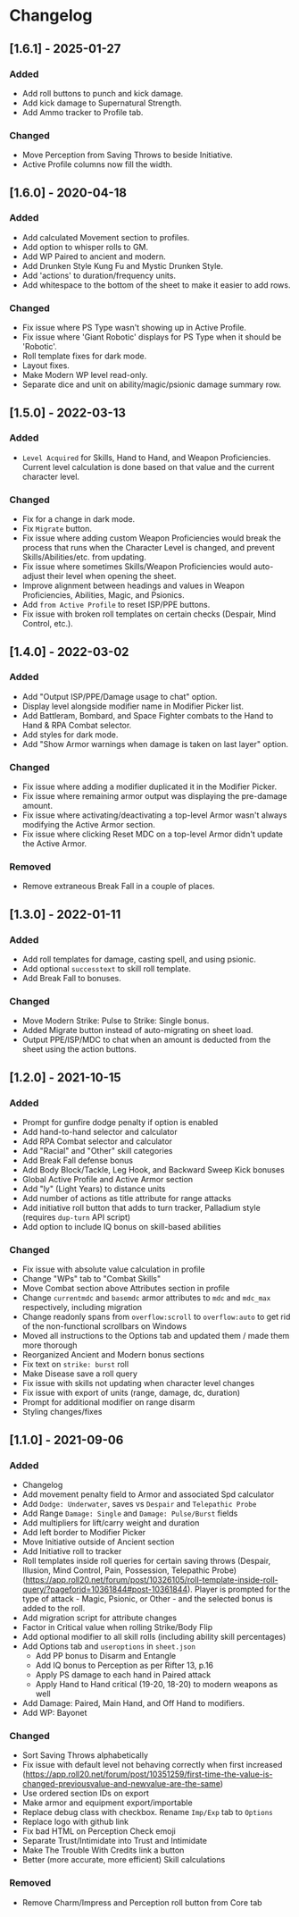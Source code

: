 # Changelog

## [1.6.1] - 2025-01-27

### Added

- Add roll buttons to punch and kick damage.
- Add kick damage to Supernatural Strength.
- Add Ammo tracker to Profile tab.

### Changed

- Move Perception from Saving Throws to beside Initiative.
- Active Profile columns now fill the width.

## [1.6.0] - 2020-04-18

### Added

- Add calculated Movement section to profiles.
- Add option to whisper rolls to GM.
- Add WP Paired to ancient and modern.
- Add Drunken Style Kung Fu and Mystic Drunken Style.
- Add 'actions' to duration/frequency units.
- Add whitespace to the bottom of the sheet to make it easier to add rows.

### Changed

- Fix issue where PS Type wasn't showing up in Active Profile.
- Fix issue where 'Giant Robotic' displays for PS Type when it should be 'Robotic'.
- Roll template fixes for dark mode.
- Layout fixes.
- Make Modern WP level read-only.
- Separate dice and unit on ability/magic/psionic damage summary row.

## [1.5.0] - 2022-03-13

### Added

- `Level Acquired` for Skills, Hand to Hand, and Weapon Proficiencies. Current level calculation is done based on that value and the current character level.

### Changed

- Fix for a change in dark mode.
- Fix `Migrate` button.
- Fix issue where adding custom Weapon Proficiencies would break the process that runs when the Character Level is changed, and prevent Skills/Abilities/etc. from updating.
- Fix issue where sometimes Skills/Weapon Proficiencies would auto-adjust their level when opening the sheet.
- Improve alignment between headings and values in Weapon Proficiencies, Abilities, Magic, and Psionics.
- Add `from Active Profile` to reset ISP/PPE buttons.
- Fix issue with broken roll templates on certain checks (Despair, Mind Control, etc.).

## [1.4.0] - 2022-03-02

### Added

- Add "Output ISP/PPE/Damage usage to chat" option.
- Display level alongside modifier name in Modifier Picker list.
- Add Battleram, Bombard, and Space Fighter combats to the Hand to Hand & RPA Combat selector.
- Add styles for dark mode.
- Add "Show Armor warnings when damage is taken on last layer" option.

### Changed

- Fix issue where adding a modifier duplicated it in the Modifier Picker.
- Fix issue where remaining armor output was displaying the pre-damage amount.
- Fix issue where activating/deactivating a top-level Armor wasn't always modifying the Active Armor section.
- Fix issue where clicking Reset MDC on a top-level Armor didn't update the Active Armor.

### Removed

- Remove extraneous Break Fall in a couple of places.

## [1.3.0] - 2022-01-11

### Added

- Add roll templates for damage, casting spell, and using psionic.
- Add optional `successtext` to skill roll template.
- Add Break Fall to bonuses.

### Changed

- Move Modern Strike: Pulse to Strike: Single bonus.
- Added Migrate button instead of auto-migrating on sheet load.
- Output PPE/ISP/MDC to chat when an amount is deducted from the sheet using the action buttons.

## [1.2.0] - 2021-10-15

### Added

- Prompt for gunfire dodge penalty if option is enabled
- Add hand-to-hand selector and calculator
- Add RPA Combat selector and calculator
- Add "Racial" and "Other" skill categories
- Add Break Fall defense bonus
- Add Body Block/Tackle, Leg Hook, and Backward Sweep Kick bonuses
- Global Active Profile and Active Armor section
- Add "ly" (Light Years) to distance units
- Add number of actions as title attribute for range attacks
- Add initiative roll button that adds to turn tracker, Palladium style (requires `dup-turn` API script)
- Add option to include IQ bonus on skill-based abilities

### Changed

- Fix issue with absolute value calculation in profile
- Change "WPs" tab to "Combat Skills"
- Move Combat section above Attributes section in profile
- Change `currentmdc` and `basemdc` armor attributes to `mdc` and `mdc_max` respectively, including migration
- Change readonly spans from `overflow:scroll` to `overflow:auto` to get rid of the non-functional scrollbars on Windows
- Moved all instructions to the Options tab and updated them / made them more thorough
- Reorganized Ancient and Modern bonus sections
- Fix text on `strike: burst` roll
- Make Disease save a roll query
- Fix issue with skills not updating when character level changes
- Fix issue with export of units (range, damage, dc, duration)
- Prompt for additional modifier on range disarm
- Styling changes/fixes

## [1.1.0] - 2021-09-06

### Added

- Changelog
- Add movement penalty field to Armor and associated Spd calculator
- Add `Dodge: Underwater`, saves vs `Despair` and `Telepathic Probe`
- Add Range `Damage: Single` and `Damage: Pulse/Burst` fields
- Add multipliers for lift/carry weight and duration
- Add left border to Modifier Picker
- Move Initiative outside of Ancient section
- Add Initiative roll to tracker
- Roll templates inside roll queries for certain saving throws (Despair, Illusion, Mind Control, Pain, Possession, Telepathic Probe) (https://app.roll20.net/forum/post/10326105/roll-template-inside-roll-query/?pageforid=10361844#post-10361844). Player is prompted for the type of attack - Magic, Psionic, or Other - and the selected bonus is added to the roll.
- Add migration script for attribute changes
- Factor in Critical value when rolling Strike/Body Flip
- Add optional modifier to all skill rolls (including ability skill percentages)
- Add Options tab and `useroptions` in `sheet.json`
  - Add PP bonus to Disarm and Entangle
  - Add IQ bonus to Perception as per Rifter 13, p.16
  - Apply PS damage to each hand in Paired attack
  - Apply Hand to Hand critical (19-20, 18-20) to modern weapons as well
- Add Damage: Paired, Main Hand, and Off Hand to modifiers.
- Add WP: Bayonet

### Changed

- Sort Saving Throws alphabetically
- Fix issue with default level not behaving correctly when first increased (https://app.roll20.net/forum/post/10351259/first-time-the-value-is-changed-previousvalue-and-newvalue-are-the-same)
- Use ordered section IDs on export
- Make armor and equipment export/importable
- Replace debug class with checkbox. Rename `Imp/Exp` tab to `Options`
- Replace logo with github link
- Fix bad HTML on Perception Check emoji
- Separate Trust/Intimidate into Trust and Intimidate
- Make The Trouble With Credits link a button
- Better (more accurate, more efficient) Skill calculations

### Removed

- Remove Charm/Impress and Perception roll button from Core tab
